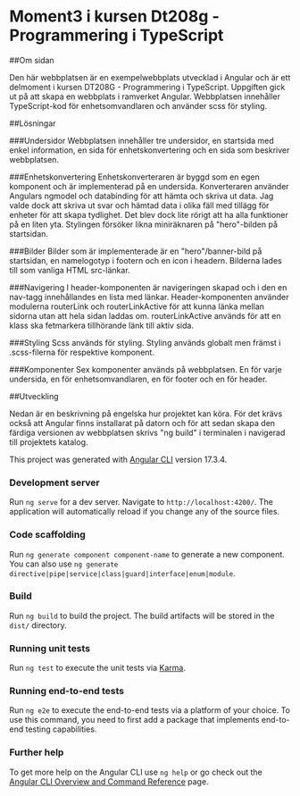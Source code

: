 # Moment3 i kursen Dt208g - Programmering i TypeScript

##Om sidan

Den här webbplatsen är en exempelwebbplats utvecklad i Angular och är ett delmoment i kursen DT208G - Programmering i TypeScript. Uppgiften gick ut på att skapa en webbplats i ramverket Angular. Webbplatsen innehåller TypeScript-kod för enhetsomvandlaren och använder scss för styling.

##Lösningar

###Undersidor
Webbplatsen innehåller tre undersidor, en startsida med enkel information, en sida för enhetskonvertering och en sida som beskriver webbplatsen.

###Enhetskonvertering
Enhetskonverteraren är byggd som en egen komponent och är implementerad på en undersida. Konverteraren använder Angulars ngmodel och databinding för att hämta och skriva ut data. Jag valde dock att skriva ut svar och hämtad data i olika fäll med tillägg för enheter för att skapa tydlighet. Det blev dock lite rörigt att ha alla funktioner på en liten yta. Stylingen försöker likna miniräknaren på "hero"-bilden på startsidan. 

###Bilder
Bilder som är implementerade är en "hero"/banner-bild på startsidan, en namelogotyp i footern och en icon i headern. Bilderna lades till som vanliga HTML src-länkar. 

###Navigering
I header-komponenten är navigeringen skapad och i den en nav-tagg innehållandes en lista med länkar. Header-komponenten använder modulerna routerLink och routerLinkActive för att kunna länka mellan sidorna utan att hela sidan laddas om. routerLinkActive används för att en klass ska fetmarkera tillhörande länk till aktiv sida. 

###Styling
Scss används för styling. Styling används globalt men främst i .scss-filerna för respektive komponent. 

###Komponenter
Sex komponenter används på webbplatsen. En för varje undersida, en för enhetsomvandlaren, en för footer och en för header.


##Utveckling

Nedan är en beskrivning på engelska hur projektet kan köra. För det krävs också att Angular finns installarat på datorn och för att sedan skapa den färdiga versionen av webbplatsen skrivs "ng build" i terminalen i navigerad till projektets katalog.

This project was generated with [Angular CLI](https://github.com/angular/angular-cli) version 17.3.4.

### Development server

Run `ng serve` for a dev server. Navigate to `http://localhost:4200/`. The application will automatically reload if you change any of the source files.

### Code scaffolding

Run `ng generate component component-name` to generate a new component. You can also use `ng generate directive|pipe|service|class|guard|interface|enum|module`.

### Build

Run `ng build` to build the project. The build artifacts will be stored in the `dist/` directory.

### Running unit tests

Run `ng test` to execute the unit tests via [Karma](https://karma-runner.github.io).

### Running end-to-end tests

Run `ng e2e` to execute the end-to-end tests via a platform of your choice. To use this command, you need to first add a package that implements end-to-end testing capabilities.

### Further help

To get more help on the Angular CLI use `ng help` or go check out the [Angular CLI Overview and Command Reference](https://angular.io/cli) page.
